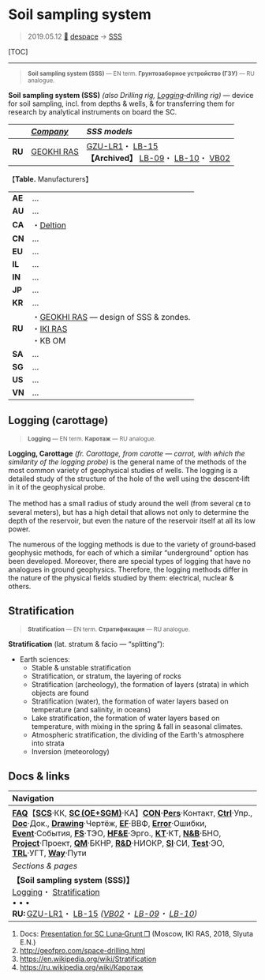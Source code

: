 # Soil sampling system
> 2019.05.12 [🚀](../index/index.md) [despace](index.md) → [SSS](sss.md)

[TOC]

---

> <small>**Soil sampling system (SSS)** — EN term. **Грунтозаборное устройство (ГЗУ)** — RU analogue.</small>

**Soil sampling system (SSS)** *(also Drilling rig, [Logging](sss.md)‑drilling rig)* — device for soil sampling, incl. from depths & wells, & for transferring them for research by analytical instruments on board the SC.

| |*[Company](contact.md)*|*SSS models*|
|:-|:-|:-|
|**RU**|[GEOKHI RAS](contact/geokhi_ras.md)|[GZU-LR1](гзу_лр1.md)・ [LB-15](sss_lst.md)<br> **【Archived】** [LB-09](sss_lst.md)・ [LB-10](sss_lst.md)・ [VB02](sss_lst.md)|

【**Table.** Manufacturers】

| | |
|:-|:-|
|**AE**|…|
|**AU**|…|
|**CA**|・[Deltion](contact/deltion.md)|
|**CN**|…|
|**EU**|…|
|**IL**|…|
|**IN**|…|
|**JP**|…|
|**KR**|…|
|**RU**|・[GEOKHI RAS](contact/geokhi_ras.md) — design of SSS & zondes.<br> ・[IKI RAS](contact/iki_ras.md)<br> ・KB OM|
|**SA**|…|
|**SG**|…|
|**US**|…|
|**VN**|…|



## Logging (carottage)
> <small>**Logging** — EN term. **Каротаж** — RU analogue.</small>

**Logging, Carottage** *(fr. Carottage, from carotte — carrot, with which the similarity of the logging probe)* is the general name of the methods of the most common variety of geophysical studies of wells. The logging is a detailed study of the structure of the hole of the well using the descent‑lift in it of the geophysical probe.

The method has a small radius of study around the well (from several ㎝ to several meters), but has a high detail that allows not only to determine the depth of the reservoir, but even the nature of the reservoir itself at all its low power.

The numerous of the logging methods is due to the variety of ground‑based geophysic methods, for each of which a similar “underground” option has been developed. Moreover, there are special types of logging that have no analogues in ground geophysics. Therefore, the logging methods differ in the nature of the physical fields studied by them: electrical, nuclear & others.



## Stratification
> <small>**Stratification** — EN term. **Стратификация** — RU analogue.</small>

**Stratification** (lat. stratum & facio — “splitting”):

   - Earth sciences:
      - Stable & unstable stratification
      - Stratification, or stratum, the layering of rocks
      - Stratification (archeology), the formation of layers (strata) in which objects are found
      - Stratification (water), the formation of water layers based on temperature (and salinity, in oceans)
      - Lake stratification, the formation of water layers based on temperature, with mixing in the spring & fall in seasonal climates.
      - Atmospheric stratification, the dividing of the Earth's atmosphere into strata
      - Inversion (meteorology)



## Docs & links
|Navigation|
|:-|
|**[FAQ](faq.md)**【**[SCS](scs.md)**·КК, **[SC (OE+SGM)](sc.md)**·КА】**[CON](contact.md)·[Pers](person.md)**·Контакт, **[Ctrl](control.md)**·Упр., **[Doc](doc.md)**·Док., **[Drawing](drawing.md)**·Чертёж, **[EF](ef.md)**·ВВФ, **[Error](error.md)**·Ошибки, **[Event](event.md)**·События, **[FS](fs.md)**·ТЭО, **[HF&E](hfe.md)**·Эрго., **[KT](kt.md)**·КТ, **[N&B](nnb.md)**·БНО, **[Project](project.md)**·Проект, **[QM](qm.md)**·БКНР, **[R&D](rnd.md)**·НИОКР, **[SI](si.md)**·СИ, **[Test](test.md)**·ЭО, **[TRL](trl.md)**·УГТ, **[Way](way.md)**·Пути|
|*Sections & pages*|
|**【Soil sampling system (SSS)】**<br> [Logging](sss.md)・ [Stratification](sss.md)<br>• • •<br> **RU:** [GZU-LR1](гзу_лр1.md)・ [LB-15](sss_lst.md) *([VB02](sss_lst.md)・ [LB-09](sss_lst.md)・ [LB-10](sss_lst.md))*|

   1. Docs: [Presentation for SC Luna‑Grunt ❐](f/sss/2018_ikiran_sluta.djvu) (Moscow, IKI RAS, 2018, Slyuta E.N.)
   1. <http://geofpro.com/space-drilling.html>
   1. <https://en.wikipedia.org/wiki/Stratification>
   1. <https://ru.wikipedia.org/wiki/Каротаж>
